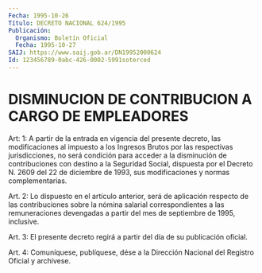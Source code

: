 ```yaml
---
Fecha: 1995-10-26
Título: DECRETO NACIONAL 624/1995
Publicación:
  Organismo: Boletín Oficial
  Fecha: 1995-10-27
SAIJ: https://www.saij.gob.ar/DN19952000624
Id: 123456789-0abc-426-0002-5991soterced
---
```

# DISMINUCION DE CONTRIBUCION A CARGO DE EMPLEADORES

<a id="1"></a>
Art: 1: A partir de  la  entrada  en  vigencia  del  presente decreto, las  modificaciones al impuesto a  los Ingresos Brutos por las respectivas jurisdicciones, no será  condición para acceder a la disminución de   contribuciones con destino a la Seguridad Social, dispuesta por el  Decreto  N. 2609 del 22 de diciembre de  1993, sus modificaciones y normas complementarias.

<a id="2"></a>
Art. 2: Lo dispuesto en el  artículo  anterior, será  de aplicación respecto de las contribuciones sobre la  nómina salarial correspondientes a las remuneraciones devengadas  a  partir del mes de septiembre de  1995, inclusive.

<a id="3"></a>
Art.  3:  El  presente  decreto  regirá   a  partir del día de  su publicación  oficial.

<a id="4"></a>
Art. 4: Comuníquese, publíquese, dése a la Dirección  Nacional del Registro Oficial y archívese.
